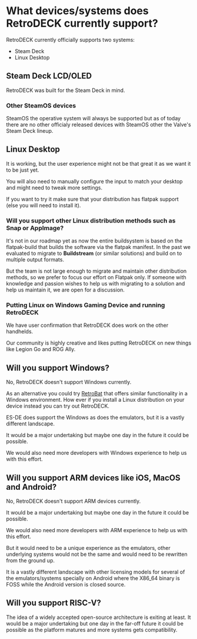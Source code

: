 # What devices/systems does RetroDECK currently support?

RetroDECK currently officially supports two systems:

- Steam Deck
- Linux Desktop

## Steam Deck LCD/OLED

RetroDECK was built for the Steam Deck in mind.

### Other SteamOS devices

SteamOS the operative system will always be supported but as of today there are no other officialy released devices with SteamOS other the Valve's Steam Deck lineup.

## Linux Desktop

It is working, but the user experience might not be that great it as we want it to be just yet.

You will also need to manually configure the input to match your desktop and might need to tweak more settings.

If you want to try it make sure that your distribution has flatpak support (else you will need to install it).

### Will you support other Linux distribution methods such as Snap or AppImage?

It's not in our roadmap yet as now the entire buildsystem is based on the flatpak-build that builds the software via the flatpak manifest.
In the past we evaluated to migrate to **Buildstream** (or similar solutions) and build on to multiple output formats.

But the team is not large enough to migrate and maintain other distribution methods, so we prefer to focus our effort on Flatpak only.
If someone with knowledge and passion wishes to help us with migrating to a solution and help us maintain it, we are open for a discussion.

### Putting Linux on Windows Gaming Device and running RetroDECK

We have user confirmation that RetroDECK does work on the other handhelds.

Our community is highly creative and likes putting RetroDECK on new things like Legion Go and ROG Ally.

## Will you support Windows?

No, RetroDECK doesn't support Windows currently.

As an alternative you could try [RetroBat](https://www.retrobat.org/) that offers similar functionality in a Windows environment.
How ever if you install a Linux distribution on your device instead you can try out RetroDECK.

ES-DE does support the Windows as does the emulators, but it is a vastly different landscape.

It would be a major undertaking but maybe one day in the future it could be possible.

We would also need more developers with Windows experience to help us with this effort.

## Will you support ARM devices like iOS, MacOS and Android?

No, RetroDECK doesn't support ARM devices currently.

It would be a major undertaking but maybe one day in the future it could be possible.

We would also need more developers with ARM experience to help us with this effort.

But it would need to be a unique experience as the emulators, other underlying systems would not be the same and would need to be rewritten from the ground up.

It is a vastly different landscape with other licensing models for several of the emulators/systems specially on Android where the X86_64 binary is FOSS while the Android version is closed source.

## Will you support RISC-V?

The idea of a widely accepted open-source architecture is exiting at least. It would be a major undertaking but one day in the far-off future it could be possible as the platform matures and more systems gets compatibility.
